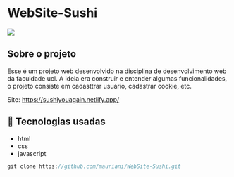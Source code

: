 # WebSite-Sushi

<img src="https://user-images.githubusercontent.com/32397288/180842724-d338e988-b999-4fba-a1b3-0b677486d709.PNG">

## Sobre o projeto

Esse é um projeto web desenvolvido na disciplina de desenvolvimento web da faculdade ucl. A ideia era construir e entender algumas funcionalidades, o projeto consiste em
cadasttrar usuário, cadastrar cookie, etc.

Site: https://sushiyouagain.netlify.app/

## 🚀 Tecnologias usadas

- html
- css
- javascript

```jsx
git clone https://github.com/mauriani/WebSite-Sushi.git
```
